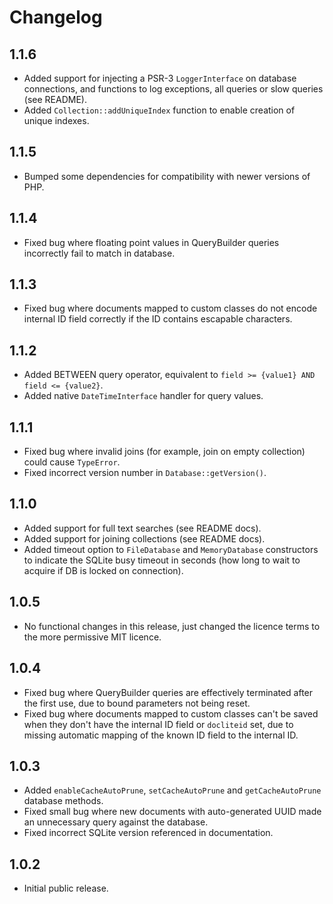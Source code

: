 # Changelog

## 1.1.6

- Added support for injecting a PSR-3 `LoggerInterface` on database connections, and
  functions to log exceptions, all queries or slow queries (see README).
- Added `Collection::addUniqueIndex` function to enable creation of unique indexes.

## 1.1.5

- Bumped some dependencies for compatibility with newer versions of PHP.

## 1.1.4

- Fixed bug where floating point values in QueryBuilder queries incorrectly fail to match in database.

## 1.1.3

- Fixed bug where documents mapped to custom classes do not encode internal ID field correctly 
if the ID contains escapable characters.

## 1.1.2

- Added BETWEEN query operator, equivalent to `field >= {value1} AND field <= {value2}`.
- Added native `DateTimeInterface` handler for query values.

## 1.1.1

- Fixed bug where invalid joins (for example, join on empty collection) could cause 
`TypeError`.
- Fixed incorrect version number in `Database::getVersion()`.

## 1.1.0

- Added support for full text searches (see README docs).
- Added support for joining collections (see README docs).
- Added timeout option to `FileDatabase` and `MemoryDatabase` constructors to indicate 
the SQLite busy timeout in seconds (how long to wait to acquire if DB is locked on connection).

## 1.0.5

  - No functional changes in this release, just changed the licence terms to the more 
    permissive MIT licence.

## 1.0.4
 
  - Fixed bug where QueryBuilder queries are effectively terminated after the 
    first use, due to bound parameters not being reset.
  - Fixed bug where documents mapped to custom classes can't be saved when 
    they don't have the internal ID field or `docliteid` set, due to missing 
    automatic mapping of the known ID field to the internal ID.

## 1.0.3

  - Added `enableCacheAutoPrune`, `setCacheAutoPrune` and `getCacheAutoPrune` 
    database methods.
  - Fixed small bug where new documents with auto-generated UUID made an 
    unnecessary query against the database.
  - Fixed incorrect SQLite version referenced in documentation.  

## 1.0.2

  - Initial public release.
